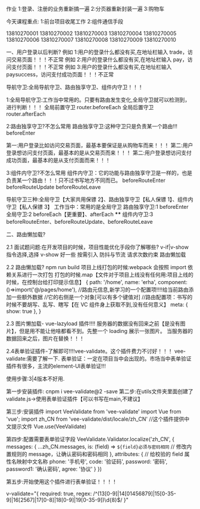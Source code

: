 作业
1:登录、注册的业务重新搞一遍
2:分页器重新封装一遍
3:购物车

今天课程重点:
1:前台项目收尾工作
2:组件通信手段

13810270001
13810270002
13810270003
13810270004
13810270005
13810270006
13810270007
13810270008
13810270009
13810270010

一、用户登录以后判断?
例如 1:用户的登录什么都没有买,在地址栏输入 trade，访问交易页面！！！不正常
例如 2:用户的登录什么都没有买,在地址栏输入 pay，访问支付页面！！！不正常
例如 3:用户的登录什么都没有买,在地址栏输入 paysuccess，访问支付成功页面！！！不正常

导航守卫:全局导航守卫、路由独享守卫、组件内守卫！！！

1:全局导航守卫:工作当中常用的。只要有路由发生变化,全局守卫就可以检测到，进行判断！！！
全局前置守卫
router.beforeEach
全局后置守卫
router.afterEach

2:路由独享守卫?不怎么常用
路由独享守卫:这种守卫只是负责某一个路由!!!
beforeEnter

第一:用户登录比如访问交易页面，最基本要保证是从购物车而来！！！
第二:用户登录想访问支付页面，最基本的是从交易页而来！！！
第二:用户登录想访问支付成功页面，最基本的是从支付页面而来！！！

3:组件内守卫?不怎么常用
组件内守卫：它的功能与路由独享守卫是一样的，也是负责某一个路由！！！只不过书写地方不同而已。
beforeRouteEnter
beforeRouteUpdate
beforeRouteLeave

导航守卫三种:全局守卫【大家共用保镖 2】、路由独享守卫【私人保镖 1】、组件内守卫【私人保镖 3】
工作当中：常用的是全局守卫
路由独享守卫:1 beforeEnter
全局守卫:2 beforeEach【更重要】、afterEach **\*\***
组件内守卫:3 beforeRouteEnter、beforeRouteUpdate、beforeRouteLeave

二、路由懒加载?

2.1 面试题问题:在开发项目的时候，项目性能优化手段你了解哪些?
v-if|v-show 指令选择,选择 v-show 好一些
按需引入
防抖与节流
请求次数约束
路由懒加载

2.2 路由懒加载?
npm run build 项目上线打包的时候:webpack 会按照 import 依赖关系进行一次打包
打包的时候.map【文件对于项目上线没有任何用:项目上线的时候，在控制台给打印提示信息】
{
path: '/home',
name: 'erha',
component:()=>import('@/pages/home'),
//路由元信息,新学习的一个配置项!!!!给当前路由添加一些额外数据
//它的右侧是一个对象[可以有多个键值对]
//路由配置项：书写的时候不要胡写、乱写、瞎写【在 VC 组件身上获取不到,没有任何意义】
meta: { show: true },
}

2.3 图片懒加载- vue-lazyload 插件!!!!
服务器的数据没有回来之前【是没有图片】，但是用不能让他啥都看不到。先整一个 loading 展示一张图片。
当服务器的数据回来之后，图片在替换！！！

2.4表单验证插件-了解即可!!!!vee-validate。这个插件费力不讨好！！！
vee-validate:需要了解一下.
表单验证：一定在项目当中会出现的。市场当中表单验证插件有很多，主流的element-UI表单验证!!!

使用步骤:3|4版本不好用.

第一步安装插件: cnpm i vee-validate@2 -save
第二步:在utils文件夹里面创建了validate.js->使用表单验证插件【可以书写在main,不建议】

第三步:安装插件
import VeeValidate from 'vee-validate'
import Vue from 'vue';
import zh_CN from 'vee-validate/dist/locale/zh_CN' //这个插件提供中文提示文件
Vue.use(VeeValidate)

第四步:配置需要表单验证字段
VeeValidate.Validator.localize('zh_CN', {
    messages: {
        ...zh_CN.messages,
        is: (field) => `${field}必须与密码相同` // 修改内置规则的 message，让确认密码和密码相同
    },
    attributes: { // 给校验的 field 属性名映射中文名称
        phone: '手机号',
        code: '验证码',
        password: '密码',
        password1: '确认密码',
        agree: '协议'
    }
})

第五步:开始使用这个插件进行表单验证！！！！

v-validate="{ required: true, regex: /^(13[0-9]|14[01456879]|15[0-35-9]|16[2567]|17[0-8]|18[0-9]|19[0-35-9])\d{8}$/ }"
